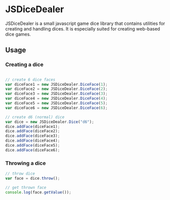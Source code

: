 # JSDiceDealer

JSDiceDealer is a small javascript game dice library that contains utilities for creating and handling dices. It is especially suited for creating web-based dice games.

## Usage

### Creating a dice

```javascript

// create 6 dice faces
var diceFace1 = new JSDiceDealer.DiceFace(1);
var diceFace2 = new JSDiceDealer.DiceFace(2);
var diceFace3 = new JSDiceDealer.DiceFace(3);
var diceFace4 = new JSDiceDealer.DiceFace(4);
var diceFace5 = new JSDiceDealer.DiceFace(5);
var diceFace6 = new JSDiceDealer.DiceFace(6);

// create d6 (normal) dice
var dice = new JSDiceDealer.Dice("d6");
dice.addFace(diceFace1);
dice.addFace(diceFace2);
dice.addFace(diceFace3);
dice.addFace(diceFace4);
dice.addFace(diceFace5);
dice.addFace(diceFace6);
```

### Throwing a dice

```javascript
// throw dice
var face = dice.throw();

// get thrown face 
console.log(face.getValue());
```
